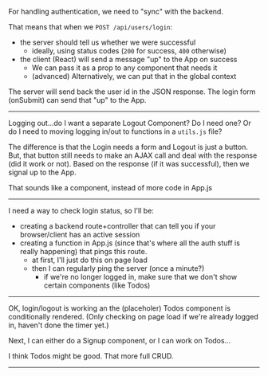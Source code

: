
For handling authentication, we need to "sync" with the backend.

That means that when we `POST /api/users/login`:

- the server should tell us whether we were successful
  - ideally, using status codes (`200` for success, `400` otherwise)
- the client (React) will send a message "up" to the App on success
  - We can pass it as a prop to any component that needs it
  - (advanced) Alternatively, we can put that in the global context
  
The server will send back the user id in the JSON response.
The login form (onSubmit) can send that "up" to the App.

---

Logging out...do I want a separate Logout Component?
Do I need one?
Or do I need to moving logging in/out to functions in a `utils.js` file?

The difference is that the Login needs a form and Logout is just a button.
But, that button still needs to make an AJAX call and deal with the response (did it work or not).
Based on the response (if it was successful), then we signal up to the App.

That sounds like a component, instead of more code in App.js

---

I need a way to check login status, so I'll be:

- creating a backend route+controller that can tell you if your browser/client has an active session
- creating a function in App.js (since that's where all the auth stuff is really happening) that pings this route.
  - at first, I'll just do this on page load
  - then I can regularly ping the server (once a minute?)
    - if we're no longer logged in, make sure that we don't show certain components (like Todos)
    
    
---

OK, login/logout is working an the (placeholer) Todos component is conditionally rendered. (Only checking on page load if we're already logged in, haven't done the timer yet.)

Next, I can either do a Signup component, or I can work on Todos...

I think Todos might be good. That more full CRUD.

---


